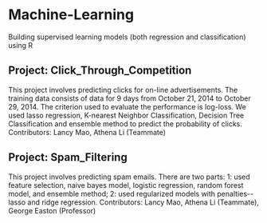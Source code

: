 # Machine-Learning
Building supervised learning models (both regression and classification) using R

## Project: Click_Through_Competition
This project involves predicting clicks for on-line advertisements. The training data consists of data for 9 days from October 21, 2014 to October 29, 2014. The criterion used to evaluate the performance is log-loss. 
We used lasso regression, K-nearest Neighbor Classification, Decision Tree Classification and ensemble method to predict the probability of clicks. 
Contributors: Lancy Mao, Athena Li (Teammate)

## Project: Spam_Filtering
This project involves predicting spam emails. 
There are two parts: 
1: used feature selection, naive bayes model, logistic regression, random forest model, and ensemble method; 
2: used regularized models with penalties--lasso and ridge regression. 
Contributors: Lancy Mao, Athena Li (Teammate), George Easton (Professor)
